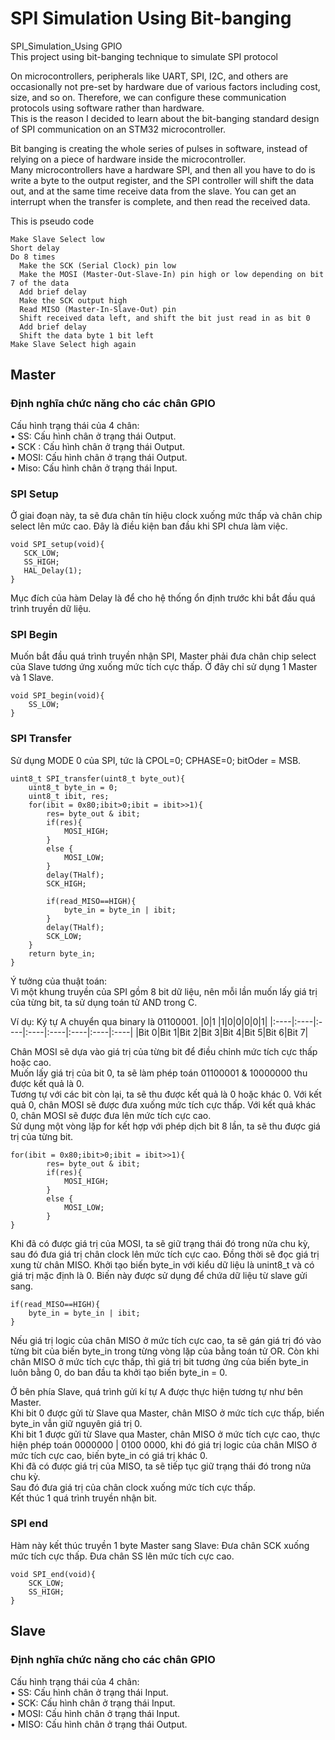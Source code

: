 # SPI Simulation Using Bit-banging
SPI_Simulation_Using GPIO<br>
This project using bit-banging technique to simulate SPI protocol<br>

On microcontrollers, peripherals like UART, SPI, I2C, and others are occasionally not pre-set by hardware due of various factors including cost, size, and so on. Therefore, we can configure these communication protocols using software rather than hardware.<br>
This is the reason I decided to learn about the bit-banging standard design of SPI communication on an STM32 microcontroller.

Bit banging is creating the whole series of pulses in software, instead of relying on a piece of hardware inside the microcontroller.<br>
Many microcontrollers have a hardware SPI, and then all you have to do is write a byte to the output register, and the SPI controller will shift the data out, and at the same time receive data from the slave. You can get an interrupt when the transfer is complete, and then read the received data.

This is pseudo code
```
Make Slave Select low  
Short delay
Do 8 times
  Make the SCK (Serial Clock) pin low 
  Make the MOSI (Master-Out-Slave-In) pin high or low depending on bit 7 of the data  
  Add brief delay  
  Make the SCK output high
  Read MISO (Master-In-Slave-Out) pin
  Shift received data left, and shift the bit just read in as bit 0   
  Add brief delay  
  Shift the data byte 1 bit left
Make Slave Select high again  
```
## Master
### Định nghĩa chức năng cho các chân GPIO
Cấu hình trạng thái của 4 chân:<br>
• SS: Cấu hình chân ở trạng thái Output.<br>
• SCK :  Cấu hình chân ở trạng thái Output.<br>
• MOSI: Cấu hình chân ở trạng thái Output.<br>
• Miso:   Cấu hình chân ở trạng thái Input.<br>
### SPI Setup
Ở giai đoạn này, ta sẽ đưa chân tín hiệu clock xuống mức thấp và chân chip select lên mức cao. Đây là điều kiện ban đầu khi SPI chưa làm việc.
 ```
void SPI_setup(void){
	SCK_LOW;
	SS_HIGH;
	HAL_Delay(1);
}
```
Mục đích của hàm Delay là để cho hệ thống ổn định trước khi bắt đầu quá trình truyền dữ liệu.
### SPI Begin
Muốn bắt đầu quá trình truyền nhận SPI, Master phải đưa chân chip select của Slave tương ứng xuống mức tích cực thấp. Ở đây chỉ sử dụng 1 Master và 1 Slave.
```
void SPI_begin(void){
	SS_LOW;
}
```
### SPI Transfer
Sử dụng MODE 0 của SPI, tức là CPOL=0; CPHASE=0;  bitOder = MSB.
```
uint8_t SPI_transfer(uint8_t byte_out){
	uint8_t byte_in = 0;
	uint8_t ibit, res;
	for(ibit = 0x80;ibit>0;ibit = ibit>>1){
		res= byte_out & ibit;
		if(res){
			MOSI_HIGH;
		}
		else {
			MOSI_LOW;
		}
		delay(THalf);
		SCK_HIGH;

		if(read_MISO==HIGH){
			byte_in = byte_in | ibit;
		}
		delay(THalf);
		SCK_LOW;
	}
	return byte_in;
}
```
Ý tưởng của thuật toán:<br>
Vì một khung truyền của SPI gồm 8 bit dữ liệu, nên mỗi lần muốn lấy giá trị của từng bit, ta sử dụng toán tử AND trong C.<br> 

Ví dụ: 
	Ký tự A chuyển qua binary là 01100001.
|0|1 |1|0|0|0|0|1|
|:----|:----|:----|:----|:----|:----|:----|:----|
|Bit 0|Bit 1|Bit 2|Bit 3|Bit 4|Bit 5|Bit 6|Bit 7|

Chân MOSI sẽ dựa vào giá trị của từng bit để điều chỉnh mức tích cực thấp hoặc cao.<br>
Muốn lấy giá trị của bit 0, ta sẽ làm phép toán 01100001 & 10000000 thu được kết quả là 0.<br>
Tương tự với các bit còn lại, ta sẽ thu được kết quả là 0 hoặc khác 0. Với kết quả 0, chân  MOSI sẽ được đưa xuống mức tích cực thấp. Với kết quả khác 0, chân  MOSI sẽ được đưa lên mức tích cực cao.<br>
Sử dụng một vòng lặp for kết hợp với phép dịch bit 8 lần, ta sẽ thu được giá trị của từng bit.<br>
```
for(ibit = 0x80;ibit>0;ibit = ibit>>1){
		res= byte_out & ibit;
		if(res){
			MOSI_HIGH;
		}
		else {
			MOSI_LOW;
		}
}
```
Khi đã có được giá trị của MOSI, ta sẽ giữ trạng thái đó trong nửa chu kỳ, sau đó đưa giá trị chân clock lên mức tích cực cao. Đồng thời sẽ đọc giá trị xung từ chân MISO. Khởi tạo biến byte_in với kiểu dữ liệu là unint8_t và có giá trị mặc định là 0. Biến này được sử dụng để chứa dữ liệu từ slave gửi sang.
```
if(read_MISO==HIGH){
    byte_in = byte_in | ibit;
}
```
Nếu giá trị logic của chân MISO ở mức tích cực cao, ta sẽ gán giá trị đó vào từng bit của biến byte_in trong từng vòng lặp của bằng toán tử OR. Còn khi chân MISO ở mức tích cực thấp, thì giá trị bit tương ứng của biến byte_in luôn bằng 0, do ban đầu ta khởi tạo biến byte_in = 0.

Ở bên phía Slave, quá trình gửi kí tự A được thực hiện tương tự như bên Master.<br>
Khi bit 0 được gửi từ Slave qua Master, chân MISO ở mức tích cực thấp, biến byte_in vẫn giữ nguyên giá trị 0.<br>
Khi bit 1 được gửi từ Slave qua Master, chân MISO ở mức tích cực cao, thực hiện phép toán 0000000  |  0100 0000, khi đó giá trị logic của chân MISO ở mức tích cực cao, biến byte_in có giá trị khác 0.<br>
Khi đã có được giá trị của MISO, ta sẽ tiếp tục giữ trạng thái đó trong nửa chu kỳ. <br>
Sau đó đưa giá trị của chân clock xuống mức tích cực thấp. <br>
Kết thúc 1 quá trình truyền nhận bit. <br>

### SPI end
Hàm này kết thúc truyền 1 byte Master sang Slave:
	  Đưa chân SCK xuống mức tích cực thấp.
	  Đưa chân SS lên mức tích cực cao. 
```
void SPI_end(void){
	SCK_LOW;
	SS_HIGH;
}
```
## Slave
### Định nghĩa chức năng cho các chân GPIO
Cấu hình trạng thái của 4 chân:<br>
• SS: Cấu hình chân ở trạng thái Input.<br>
• SCK: Cấu hình chân ở trạng thái Input.<br>
• MOSI: Cấu hình chân ở trạng thái Input.<br>
• MISO: Cấu hình chân ở trạng thái Output.<br>

























